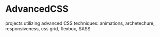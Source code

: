 # AdvancedCSS
projects utilizing advanced CSS techniques: animations, archetechure, responsiveness, css grid, flexbox, SASS 
